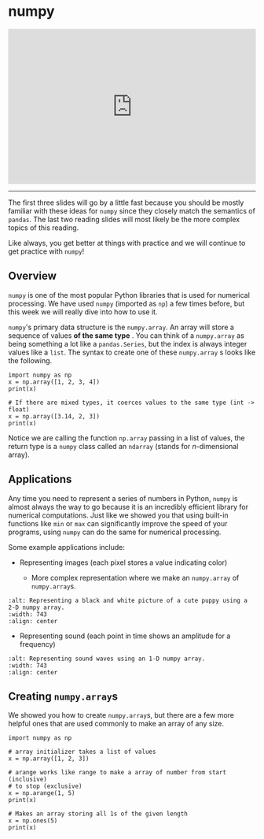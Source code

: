 # numpy

<div style="position: relative; padding-bottom: 62.5%; height: 0;">
    <iframe src="https://www.loom.com/embed/b61cd3e801cd48f59b58d0c145ab97ab" frameborder="0" webkitallowfullscreen mozallowfullscreen allowfullscreen style="position: absolute; top: 0; left: 0; width: 100%; height: 100%;"></iframe>
</div>

---

The first three slides will go by a little fast because you should be mostly familiar with these ideas for `numpy` since they closely match the semantics of `pandas`. The last two reading slides will most likely be the more complex topics of this reading.

Like always, you get better at things with practice and we will continue to get practice with `numpy`!

## Overview

`numpy` is one of the most popular Python libraries that is used for numerical processing. We have used `numpy` (imported as `np`) a few times before, but this week we will really dive into how to use it.

`numpy`'s primary data structure is the `numpy.array`. An array will store a sequence of values **of the same type** . You can think of a `numpy.array` as being something a lot like a `pandas.Series`, but the index is always integer values like a `list`. The syntax to create one of these `numpy.array` s looks like the following.

```{snippet}
import numpy as np
x = np.array([1, 2, 3, 4])
print(x)

# If there are mixed types, it coerces values to the same type (int -> float)
x = np.array([3.14, 2, 3])
print(x)
```

Notice we are calling the function `np.array` passing in a list of values, the return type is a `numpy` class called an `ndarray` (stands for $n$-dimensional array).

## Applications

Any time you need to represent a series of numbers in Python, `numpy` is almost always the way to go because it is an incredibly efficient library for numerical computations. Just like we showed you that using built-in functions like `min` or `max` can significantly improve the speed of your programs, using `numpy` can do the same for numerical processing.

Some example applications include:

- Representing images (each pixel stores a value indicating color)

  - More complex representation where we make an `numpy.array` of `numpy.array`s.

```{image} https://static.us.edusercontent.com/files/5yqR3Z3mkqzYtYSuGzv30lej
:alt: Representing a black and white picture of a cute puppy using a 2-D numpy array.
:width: 743
:align: center
```

- Representing sound (each point in time shows an amplitude for a frequency)

```{image} https://static.us.edusercontent.com/files/hbAOHuHkTlpSkjtKfHKAZSjN
:alt: Representing sound waves using an 1-D numpy array.
:width: 743
:align: center
```

## Creating `numpy.array`s

We showed you how to create `numpy.array`s, but there are a few more helpful ones that are used commonly to make an array of any size.

```{snippet}
import numpy as np

# array initializer takes a list of values
x = np.array([1, 2, 3])

# arange works like range to make a array of number from start (inclusive)
# to stop (exclusive)
x = np.arange(1, 5)
print(x)

# Makes an array storing all 1s of the given length
x = np.ones(5)
print(x)
```
